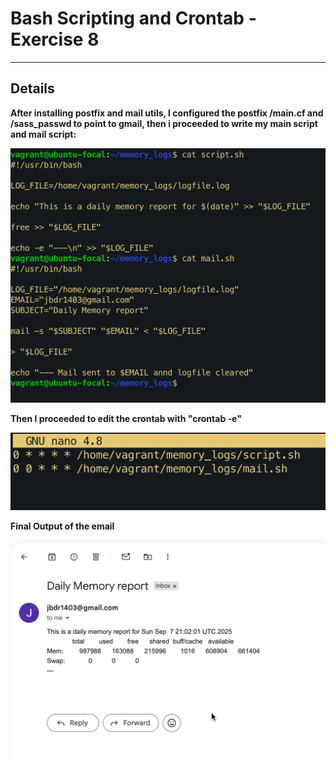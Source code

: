 # Bash Scripting and Crontab - Exercise 8

---

## Details

**After installing postfix and mail utils, I configured the postfix /main.cf and /sass_passwd to point to gmail, then i proceeded to write my main script and mail script:**

![output of script.sh and main.sh](./screenshots/script_mail.png)

**Then I proceeded to edit the crontab with "crontab -e"**

![output of crontab -e](./screenshots/crontab.png)

**Final Output of the email**

![Email received](./screenshots/email.png)
